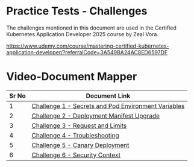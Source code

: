 # Practice Tests - Challenges

The challenges mentioned in this document are used in the Certified Kubernetes Application Developer 2025 course by Zeal Vora.

https://www.udemy.com/course/mastering-certified-kubernetes-application-developer/?referralCode=3A549BA24AC8ED6597DF


# Video-Document Mapper

| Sr No | Document Link |
| ------ | ------ |
| 1 | [Challenge 1 - Secrets and Pod Environment Variables][PlDa] |
| 2 | [Challenge 2 - Deployment Manifest Upgrade][PlDb] |
| 3 | [Challenge 3 - Request and Limits][PlDc] |
| 4 | [Challenge 4 - Troubleshooting][PlDd] |
| 5 | [Challenge 5 - Canary Deployment][PlDe] |
| 6 | [Challenge 6 - Security Context][PlDe] |


[PlDa]: <./secrets.md>
[PlDb]: <./dep-upgrade.md>
[PlDc]: <./request-limits.md>
[PlDd]: <./troubleshoot-01.md>
[PlDe]: <./exercise-canary.md>
[PlDf]: <./security-context.md>